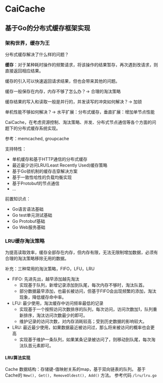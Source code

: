 # CaiCache
## 基于Go的分布式缓存框架实现

### 架构世界，缓存为王
分布式缓存解决了什么样的问题？

**缓存**：对于某种耗时操作的频繁请求，将该操作的结果暂存，再次遇到改请求，则直接返回相应结果。

缓存的引入可以快速返回请求结果，但也会带来其他的问题。

缓存一般保存在内存，内存不够了怎么办？-> 合理的淘汰策略

缓存结果的写入和读取一般是并行的，并发读写的冲突如何解决？-> 加锁

单机性能不够如何解决？-> 水平扩展：分布式缓存，垂直扩展：增加单节点性能

CaiCache，在考虑资源控制、淘汰策略、并发、分布式节点通信等各个方面的问题下的分布式缓存系统实现。

参考：memcached, groupcache

支持特性：
- 单机缓存和基于HTTP通信的分布式缓存
- 最近最少访问LRU(Least Recently Used)缓存策略
- 基于Go锁机制的缓存击穿解决方案
- 基于一致性哈性的负载均衡实现
- 基于Protobuf的节点通信
- ...

前置知识点：
- Go语言语法基础
- Go test单元测试基础
- Go Protobuf基础
- Go Web服务基础

### LRU缓存淘汰策略
为提高读取效率，缓存全部存在内存，但内存有限，无法无限制增加数据，必须有合理的淘汰策略移除无用的数据。

补充：三种常用的淘汰策略，FIFO，LFU，LRU
- FIFO: 先进先出，越早添加越先淘汰
  - 实现基于队列，新增记录添加到队尾，每次内存不够时，淘汰队首。
  - 部分数据最早添加，也最长被访问，但基于FIFO会出现频繁的添加，淘汰现象，降低缓存命中率。
- LFU: 最少使用，淘汰缓存中访问频率最低的记录
  - 实现基于一个按照访问次数排序的队列，每次访问，访问次数加1，队列重新排序，淘汰访问次数最少的即可。
  - 维护记录的访问次数，对内存消耗较高；受到历史数据的影响较大。
- LRU: 最近最少使用，如果数据最近被访问过，那么将来被访问的概率也会更高
  - 实现基于维护一条队列，如果某条记录被访问了，则移动到队尾，每次淘汰队首元素即可。

#### LRU算法实现
Cache 数据结构：存储键-值映射关系的map，基于双向链表的队列。
基于Cache的 `New(), Get(), RemoveOldest(), Add()` 方法。
参考代码 `/lru/lru.go`